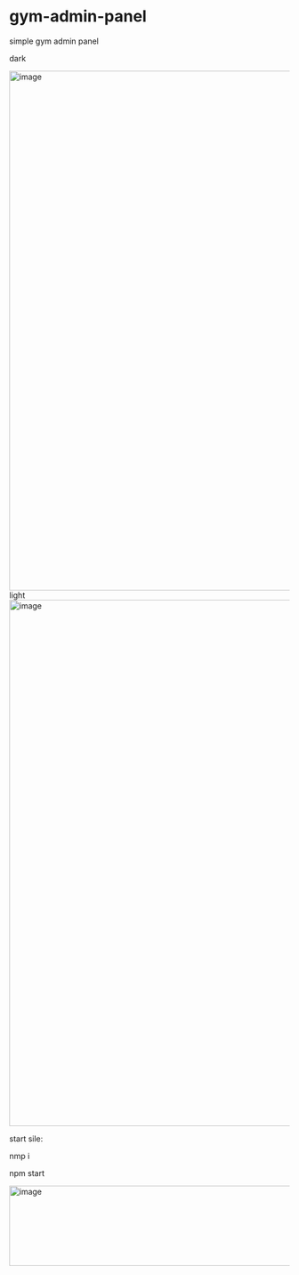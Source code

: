 # gym-admin-panel
simple gym admin panel

dark


<img width="1904" height="933" alt="image" src="https://github.com/user-attachments/assets/6bfd5bbf-2cb2-4d93-a175-ddedccb66772" />
light


<img width="1902" height="945" alt="image" src="https://github.com/user-attachments/assets/a746ab49-9bf4-418a-9090-1f19a5fdda63" />

start sile:

nmp i

npm start 


<img width="690" height="144" alt="image" src="https://github.com/user-attachments/assets/cce3128e-1fa8-4308-af9c-a08afe1eac1c" />
